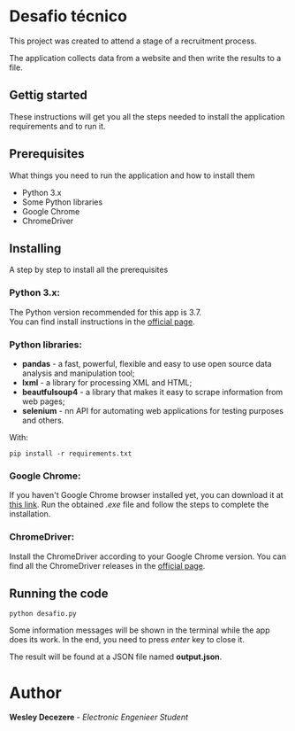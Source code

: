 # Desafio técnico 
This project was created to attend a stage of a recruitment process.

The application collects data from a website and then write the results to a file.

## Gettig started
These instructions will get you all the steps needed to install the application requirements and to run it.

## Prerequisites

What things you need to run the application and how to install them

* Python 3.x
* Some Python libraries
* Google Chrome
* ChromeDriver

## Installing

A step by step to install all the prerequisites

### Python 3.x:
The Python version recommended for this app is 3.7.   
You can find install instructions in the [official page](https://www.python.org/downloads/).

### Python libraries:

 * __pandas__ -  a fast, powerful, flexible and easy to use open source data analysis and manipulation tool;
 * __lxml__ - a library for processing XML and HTML;
 * __beautfulsoup4__ - a library that makes it easy to scrape information from web pages;
 * __selenium__ - nn API for automating web applications for testing purposes and others.

With:
```
pip install -r requirements.txt
```

### Google Chrome:

If you haven't Google Chrome browser installed yet, you can download it at [this link](https://www.google.com/intl/pt-BR/chrome/).
Run the obtained _.exe_ file and follow the steps to complete the installation.

### ChromeDriver:
Install the ChromeDriver according to your Google Chrome version. 
You can find all the ChromeDriver releases in the [official page](https://chromedriver.chromium.org/downloads).


## Running the code

```
python desafio.py
```
Some information messages will be shown in the terminal while the app does its work. 
In the end, you need to press _enter_ key to close it.

The result will be found at a JSON file named __output.json__.

# Author
__Wesley Decezere__ - _Electronic Engenieer Student_